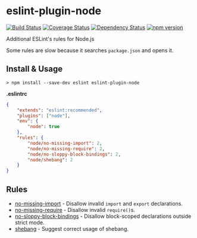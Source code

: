 # eslint-plugin-node

[![Build Status](https://travis-ci.org/mysticatea/eslint-plugin-node.svg?branch=master)](https://travis-ci.org/mysticatea/eslint-plugin-node)
[![Coverage Status](https://coveralls.io/repos/mysticatea/eslint-plugin-node/badge.svg?branch=master)](https://coveralls.io/r/mysticatea/eslint-plugin-node?branch=master)
[![Dependency Status](https://david-dm.org/mysticatea/eslint-plugin-node.svg)](https://david-dm.org/mysticatea/eslint-plugin-node)
[![npm version](https://badge.fury.io/js/eslint-plugin-node.svg)](http://badge.fury.io/js/eslint-plugin-node)

Additional ESLint's rules for Node.js

Some rules are slow because it searches `package.json` and opens it.

## Install & Usage

```
> npm install --save-dev eslint eslint-plugin-node
```

**.eslintrc**

```json
{
    "extends": "eslint:recommended",
    "plugins": ["node"],
    "env": {
        "node": true
    },
    "rules": {
        "node/no-missing-import": 2,
        "node/no-missing-require": 2,
        "node/no-sloppy-block-bindings": 2,
        "node/shebang": 2
    }
}
```

## Rules

- [no-missing-import](docs/rules/no-missing-import.md) - Disallow invalid `import` and `export` declarations.
- [no-missing-require](docs/rules/no-missing-require.md) - Disallow invalid `require()`s.
- [no-sloppy-block-bindings](docs/rules/no-sloppy-block-bindings.md) - Disallow block-scoped declarations outside strict mode.
- [shebang](docs/rules/shebang.md) - Suggest correct usage of shebang.
